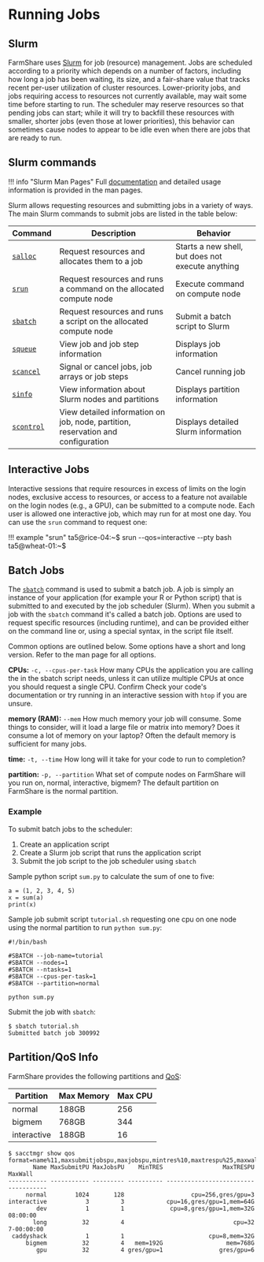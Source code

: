 # Running Jobs

## Slurm

FarmShare uses [Slurm](https://slurm.schedmd.com/) for job (resource) management. Jobs are scheduled according to a priority which depends on a number of factors, including how long a job has been waiting, its size, and a fair-share value that tracks recent per-user utilization of cluster resources. Lower-priority jobs, and jobs requiring access to resources not currently available, may wait some time before starting to run. The scheduler may reserve resources so that pending jobs can start; while it will try to backfill these resources with smaller, shorter jobs (even those at lower priorities), this behavior can sometimes cause nodes to appear to be idle even when there are jobs that are ready to run.

## Slurm commands

!!! info "Slurm Man Pages"
    Full [documentation](https://slurm.schedmd.com/documentation.html) and detailed usage information is provided in the man pages.

Slurm allows requesting resources and submitting jobs in a variety of ways. The
main Slurm commands to submit jobs are listed in the table below:

| Command  | Description | Behavior |
| -------- | ----------- | -------- |
| [`salloc`](https://slurm.schedmd.com/salloc.html) | Request resources and allocates them to a job | Starts a new shell, but does not execute anything |
| [`srun`](https://slurm.schedmd.com/srun.html) | Request resources and runs a command on the allocated compute node | Execute command on compute node |
| [`sbatch`](https://slurm.schedmd.com/sbatch.html) | Request resources and runs a script on the allocated compute node | Submit a batch script to Slurm |
| [`squeue`](https://slurm.schedmd.com/squeue.html) | View job and job step information | Displays job information |
| [`scancel`](https://slurm.schedmd.com/scancel.html) | Signal or cancel jobs, job arrays or job steps | Cancel running job |
| [`sinfo`](https://slurm.schedmd.com/sinfo.html) | View information about Slurm nodes and partitions | Displays partition information |
| [`scontrol`](https://slurm.schedmd.com/scontrol.html) | View detailed information on job, node, partition, reservation and configuration | Displays detailed Slurm information |

## Interactive Jobs

Interactive sessions that require resources in excess of limits on the login nodes, exclusive access to resources, or access to a feature not available on the login nodes (e.g., a GPU), can be submitted to a compute node. Each user is allowed one interactive job, which may run for at most one day. You can use the `srun` command to request one:

!!! example "srun"
    ta5@rice-04:~$ srun --qos=interactive --pty bash
    ta5@wheat-01:~$ 

## Batch Jobs

The [`sbatch`](https://slurm.schedmd.com/sbatch.html) command is used to submit a batch job. A job is simply an instance of your application (for example your R or Python script) that is submitted to and executed by the job scheduler (Slurm). When you submit a job with the `sbatch` command it's called a batch job. Options are used to request specific resources (including runtime), and can be provided either on the command line or, using a special syntax, in the script file itself. 

Common options are outlined below. Some options have a short and long version. Refer to the man page for all options.

**CPUs:** `-c, --cpus-per-task` How many CPUs the application you are calling the in the sbatch script needs, unless it can utilize multiple CPUs at once you should request a single CPU. Confirm Check your code's documentation or try running in an interactive session with `htop` if you are unsure.

**memory (RAM):** `--mem` How much memory your job will consume. Some things to consider, will it load a large file or matrix into memory? Does it consume a lot of memory on your laptop? Often the default memory is sufficient for many jobs.

**time:** `-t, --time` How long will it take for your code to run to completion?

**partition:** `-p, --partition` What set of compute nodes on FarmShare will you run on, normal, interactive, bigmem? The default partition on FarmShare is the normal partition.

### Example

To submit batch jobs to the scheduler:

1. Create an application script 
2. Create a Slurm job script that runs the application script
3. Submit the job script to the job scheduler using `sbatch`

Sample python script `sum.py` to calculate the sum of one to five:

``` shell
a = (1, 2, 3, 4, 5)
x = sum(a)
print(x)
```

Sample job submit script `tutorial.sh` requesting one cpu on one node using the normal partition to run `python sum.py`:

``` shell
#!/bin/bash

#SBATCH --job-name=tutorial
#SBATCH --nodes=1
#SBATCH --ntasks=1
#SBATCH --cpus-per-task=1
#SBATCH --partition=normal

python sum.py
```

Submit the job with `sbatch`:

``` shell
$ sbatch tutorial.sh
Submitted batch job 300992
```

## Partition/QoS Info

FarmShare provides the following partitions and [QoS](https://slurm.schedmd.com/qos.html):

| Partition | Max Memory | Max CPU |
| -------- | ----------- | -------- |
| normal | 188GB | 256 |
| bigmem | 768GB | 344 |
| interactive | 188GB | 16 |


``` shell
$ sacctmgr show qos format=name%11,maxsubmitjobspu,maxjobspu,mintres%10,maxtrespu%25,maxwall
       Name MaxSubmitPU MaxJobsPU    MinTRES                 MaxTRESPU     MaxWall 
----------- ----------- --------- ---------- ------------------------- ----------- 
     normal        1024       128                   cpu=256,gres/gpu=3             
interactive           3         3            cpu=16,gres/gpu=1,mem=64G             
        dev           1         1             cpu=8,gres/gpu=1,mem=32G    08:00:00 
       long          32         4                               cpu=32  7-00:00:00 
 caddyshack           1         1                        cpu=8,mem=32G             
     bigmem          32         4   mem=192G                  mem=768G             
        gpu          32         4 gres/gpu=1                gres/gpu=6             
```
